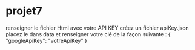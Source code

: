 # projet7
renseigner le fichier Html avec votre API KEY
créez un fichier apiKey.json placez le  dans data  et  renseigner votre clé de la façon suivante :
{
    "googleApiKey": "votreApiKey"
}
